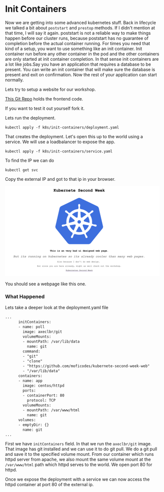 # Init Containers

Now we are getting into some advanced kubernetes stuff. Back in lifecycle we talked a bit about `poststart` and `prestop` methods. If I didn't mention at that time, I will say it again. poststart is not a reliable way to make things happen before our cluster runs, because poststart has no guarantee of completion before the actual container running. For times you need that kind of a setup, you want to use something like an init container. Init container run before any other container in the pod and the other containers are only started at init container completion. In that sense init containers are a lot like jobs.Say you have an application that requires a database to be present. You can write an init container that will make sure the database is present and exit on confirmation. Now the rest of your application can start normally.

Lets try to setup a website for our workshop. 

[This Git Repo](https://github.com/moficodes/kubernete-second-week-web) holds the frontend code.

If you want to test it out yourself fork it. 

Lets run the deployment.

```text
kubectl apply -f k8s/init-containers/deployment.yaml
```

That creates the deployment. Let's open this up to the world using a service. We will use a loadbalancer to expose the app.

```text
kubectl apply -f k8s/init-containers/service.yaml
```

To find the IP we can do

```text
kubectl get svc
```

Copy the external IP and got to that ip in your browser.

![](../.gitbook/assets/image%20%282%29.png)

You should see a webpage like this one.

### What Happened

Lets take a deeper look at the deployment.yaml file

```text
...
      initContainers:
      - name: poll
        image: axeclbr/git
        volumeMounts:
        - mountPath: /var/lib/data
          name: git
        command:
        - "git"
        - "clone" 
        - "https://github.com/moficodes/kubernete-second-week-web"
        - "/var/lib/data"
      containers:
      - name: app
        image: centos/httpd
        ports:
        - containerPort: 80
          protocol: TCP
        volumeMounts:
        - mountPath: /var/www/html
          name: git
      volumes:
      - emptyDir: {}
        name: git
...
```

First we have `initContainers` field. In that we run the `axeclbr/git` image. That image has git installed and we can use it to do git pull. We do a git pull and save it to the specified volume mount. From our container which runs httpd server from apache, we also mount the same volume mount at the `/var/www/html` path which httpd serves to the world. We open port 80 for httpd.

Once we expose the deployment with a service we can now access the httpd container at port 80 of the external ip.



